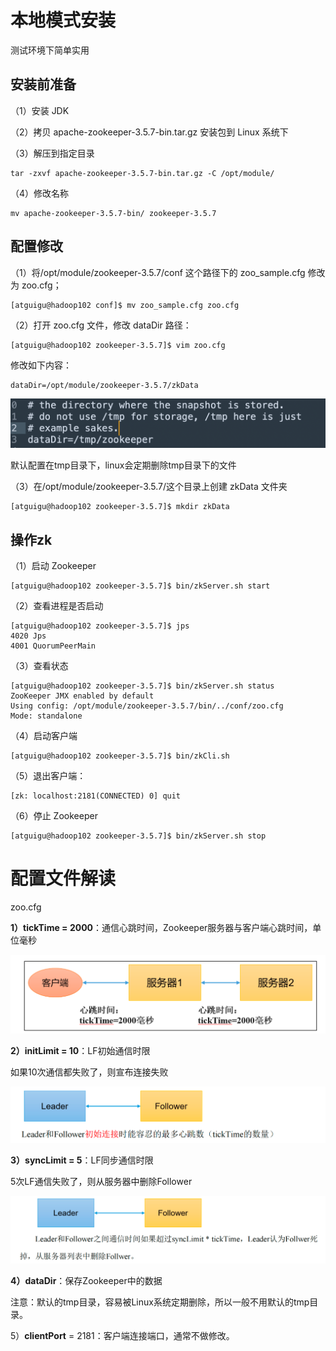 # 本地模式安装

测试环境下简单实用

## **安装前准备**

（1）安装 JDK

（2）拷贝 apache-zookeeper-3.5.7-bin.tar.gz 安装包到 Linux 系统下

（3）解压到指定目录

```
tar -zxvf apache-zookeeper-3.5.7-bin.tar.gz -C /opt/module/
```

（4）修改名称

```
mv apache-zookeeper-3.5.7-bin/ zookeeper-3.5.7
```



## **配置修改**

（1）将/opt/module/zookeeper-3.5.7/conf 这个路径下的 zoo_sample.cfg 修改为 zoo.cfg；

```
[atguigu@hadoop102 conf]$ mv zoo_sample.cfg zoo.cfg
```

（2）打开 zoo.cfg 文件，修改 dataDir 路径：

```
[atguigu@hadoop102 zookeeper-3.5.7]$ vim zoo.cfg
```

修改如下内容：

```
dataDir=/opt/module/zookeeper-3.5.7/zkData
```

![image-20220815173520310](picture/image-20220815173520310.png)

默认配置在tmp目录下，linux会定期删除tmp目录下的文件

（3）在/opt/module/zookeeper-3.5.7/这个目录上创建 zkData 文件夹

```
[atguigu@hadoop102 zookeeper-3.5.7]$ mkdir zkData
```



## 操作zk

（1）启动 Zookeeper

```
[atguigu@hadoop102 zookeeper-3.5.7]$ bin/zkServer.sh start
```

（2）查看进程是否启动

```
[atguigu@hadoop102 zookeeper-3.5.7]$ jps
4020 Jps
4001 QuorumPeerMain
```

（3）查看状态

```
[atguigu@hadoop102 zookeeper-3.5.7]$ bin/zkServer.sh status
ZooKeeper JMX enabled by default
Using config: /opt/module/zookeeper-3.5.7/bin/../conf/zoo.cfg
Mode: standalone
```

（4）启动客户端

```
[atguigu@hadoop102 zookeeper-3.5.7]$ bin/zkCli.sh
```

（5）退出客户端：

```
[zk: localhost:2181(CONNECTED) 0] quit
```

（6）停止 Zookeeper

```
[atguigu@hadoop102 zookeeper-3.5.7]$ bin/zkServer.sh stop
```



# 配置文件解读

zoo.cfg

**1）tickTime = 2000**：通信心跳时间，Zookeeper服务器与客户端心跳时间，单位毫秒

![image-20220815180140212](picture/image-20220815180140212.png)

**2）initLimit = 10**：LF初始通信时限

如果10次通信都失败了，则宣布连接失败

![image-20220815180212201](picture/image-20220815180212201.png)



**3）syncLimit = 5**：LF同步通信时限

5次LF通信失败了，则从服务器中删除Follower

![image-20220815180325376](picture/image-20220815180325376.png)



**4）dataDir**：保存Zookeeper中的数据

注意：默认的tmp目录，容易被Linux系统定期删除，所以一般不用默认的tmp目录。



5）**clientPort** = 2181：客户端连接端口，通常不做修改。



